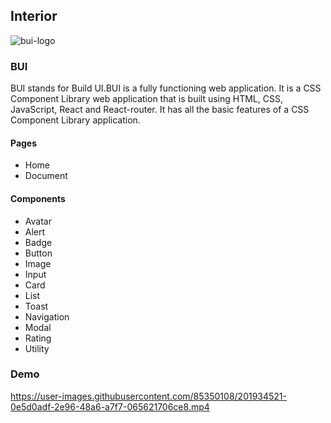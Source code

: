 ## Interior

![bui-logo](https://user-images.githubusercontent.com/85350108/201929181-9d064e8d-a4b0-4687-b6ea-eb9a9526c0e6.png)



<h3>BUI</h3> 
<div>BUI stands for Build UI.BUI is a fully functioning web application. It is a CSS Component Library web application that is built using HTML, CSS, JavaScript, React and React-router. It has all the basic features of a CSS Component Library application.</div>

<h4>Pages</h4>
<ul>
  <li>Home</li>
  <li>Document</li>
</ul>
<h4>Components</h4>
<ul>
<li>Avatar</li>
<li>Alert</li>
<li>Badge</li>
<li>Button</li>
<li>Image</li>
<li>Input</li>
<li>Card</li>
<li>List</li>
<li>Toast</li>
<li>Navigation</li>
<li>Modal</li>
<li>Rating</li>
<li>Utility</li>
</ul>

<h3>Demo</h3> 


https://user-images.githubusercontent.com/85350108/201934521-0e5d0adf-2e96-48a6-a7f7-065621706ce8.mp4








